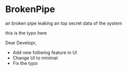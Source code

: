 # BrokenPipe
an broken pipe leaking an top secret data of the system

this is the typo here

Dear Developr,
- Add new folliwing feature in UI
- Change UI to minimal
- Fix the typo



